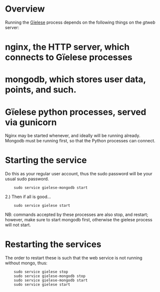 #  Overview


Running the [Gïelese](http://gielese.no/play/) process depends on the following
things on the *gtweb* server:


# nginx, the HTTP server, which connects to Gïelese processes
# mongodb, which stores user data, points, and such.
# Gïelese python processes, served via gunicorn


Nginx may be started whenever, and ideally will be running already.
Mongodb must be running first, so that the Python processes can
connect.


#  Starting the service


Do this as your regular user account, thus the sudo password will be your usual
sudo password.


```
    sudo service gielese-mongodb start
```


2.) Then if all is good... 


```
    sudo service gielese start
```




NB: commands accepted by these processes are also stop, and restart; however,
make sure to start mongodb first, otherwise the gielese process will not start.


#  Restarting the services


The order to restart these is such that the web service is not running without mongo, thus:


```
    sudo service gielese stop
    sudo service gielese-mongodb stop
    sudo service gielese-mongodb start
    sudo service gielese start
```
